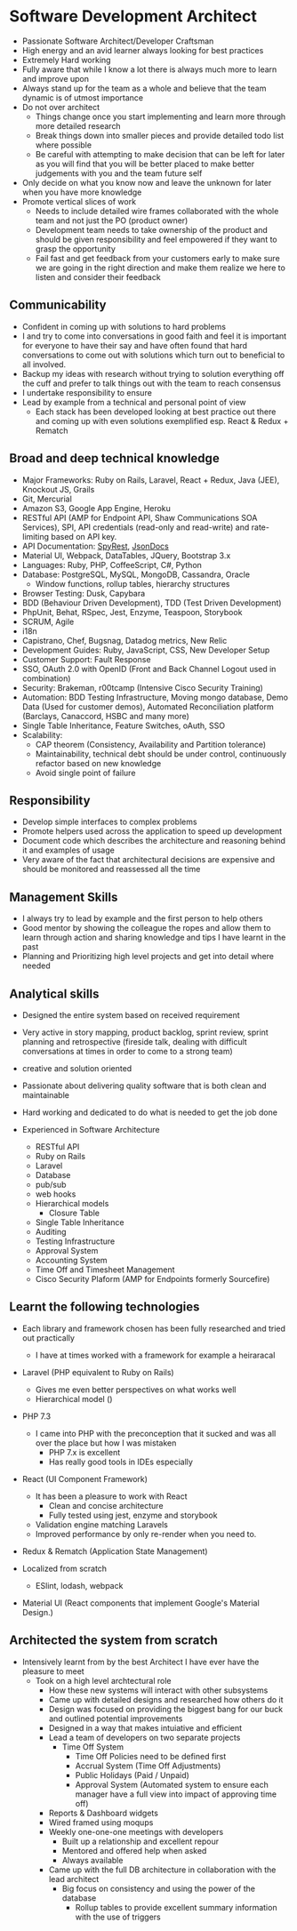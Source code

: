 # Software Development Architect

- Passionate Software Architect/Developer Craftsman
- High energy and an avid learner always looking for best practices
- Extremely Hard working
- Fully aware that while I know a lot there is always much more to learn and improve upon
- Always stand up for the team as a whole and believe that the team dynamic is of utmost importance
- Do not over architect
  - Things change once you start implementing and learn more through more detailed research
  - Break things down into smaller pieces and provide detailed todo list where possible
  - Be careful with attempting to make decision that can be left for later as you will find that you will be better placed to make better judgements with you and the team future self
- Only decide on what you know now and leave the unknown for later when you have more knowledge
- Promote vertical slices of work
  - Needs to include detailed wire frames collaborated with the whole team and not just the PO (product owner)
  - Development team needs to take ownership of the product and should be given responsibility and feel empowered if they want to grasp the opportunity
  - Fail fast and get feedback from your customers early to make sure we are going in the right direction and make them realize we here to listen and consider their feedback


## Communicability
  - Confident in coming up with solutions to hard problems
  - I and try to come into conversations in good faith and feel it is important for everyone to
  have their say and have often found that hard conversations to come out with solutions which turn out to beneficial to all involved.
  - Backup my ideas with research without trying to solution everything off the cuff and prefer
    to talk things out with the team to reach consensus
  - I undertake responsibility to ensure
  - Lead by example from a technical and personal point of view
    - Each stack has been developed looking at best practice out there and coming up with even solutions
    exemplified esp. React & Redux + Rematch
## Broad and deep technical knowledge
  - Major Frameworks: Ruby on Rails, Laravel, React + Redux, Java (JEE), Knockout JS, Grails
  - Git, Mercurial
  - Amazon S3, Google App Engine, Heroku
  - RESTful API (AMP for Endpoint API, Shaw Communications SOA Services), SPI, API credentials (read-only and read-write) and rate-limiting based on API key.
  - API Documentation: [SpyRest](http://www.spyrest.com/), [JsonDocs](http://jsondoc.org/)
  - Material UI, Webpack, DataTables, JQuery, Bootstrap 3.x
  - Languages: Ruby, PHP, CoffeeScript, C#, Python
  - Database: PostgreSQL, MySQL, MongoDB, Cassandra, Oracle
    - Window functions, rollup tables, hierarchy structures
  - Browser Testing: Dusk, Capybara
  - BDD (Behaviour Driven Development), TDD (Test Driven Development)
  - PhpUnit, Behat, RSpec, Jest, Enzyme, Teaspoon, Storybook
  - SCRUM, Agile
  - i18n
  - Capistrano, Chef, Bugsnag, Datadog metrics, New Relic
  - Development Guides: Ruby, JavaScript, CSS, New Developer Setup
  - Customer Support: Fault Response
  - SSO, OAuth 2.0 with OpenID (Front and Back Channel Logout used in combination)
  - Security: Brakeman, r00tcamp (Intensive Cisco Security Training)
  - Automation: BDD Testing Infrastructure, Moving mongo database, Demo Data (Used for customer demos),
  Automated Reconciliation platform (Barclays, Canaccord, HSBC and many more)
  - Single Table Inheritance, Feature Switches, oAuth, SSO
  - Scalability:
    - CAP theorem (Consistency, Availability and Partition tolerance)
    - Maintainability, technical debt should be under control, continuously refactor based on new knowledge
    - Avoid single point of failure


## Responsibility
  - Develop simple interfaces to complex problems
  - Promote helpers used across the application to speed up development
  - Document code which describes the architecture and reasoning behind it and examples of usage
  - Very aware of the fact that architectural decisions are expensive and should be monitored and reassessed all the time
## Management Skills
  - I always try to lead by example and the first person to help others
  - Good mentor by showing the colleague the ropes and allow them to learn through action and sharing knowledge and tips I have learnt in the past
  - Planning and Prioritizing high level projects and get into detail where needed

## Analytical skills
  - Designed the entire system based on received requirement
  - Very active in story mapping, product backlog, sprint review, sprint planning and retrospective (fireside talk, dealing with difficult conversations at times in order to come to a strong team)


- creative and solution oriented
- Passionate about delivering quality software that is both clean and maintainable
- Hard working and dedicated to do what is needed to get the job done
- Experienced in Software Architecture
  - RESTful API
  - Ruby on Rails
  - Laravel
  - Database
  - pub/sub
  - web hooks
  - Hierarchical models
    - Closure Table
  - Single Table Inheritance
  - Auditing
  - Testing Infrastructure
  - Approval System
  - Accounting System
  - Time Off and Timesheet Management
  - Cisco Security Plaform (AMP for Endpoints formerly Sourcefire)

## Learnt the following technologies
   - Each library and framework chosen has been fully researched and tried out practically
     - I have at times worked with a framework for example a heiraracal

   - Laravel (PHP equivalent to Ruby on Rails)
     - Gives me even better perspectives on what works well
     - Hierarchical model ()
   - PHP 7.3
     - I came into PHP with the preconception that it sucked and was all over the place but how I was mistaken
       - PHP 7.x is excellent
       - Has really good tools in IDEs especially
   - React (UI Component Framework)
     - It has been a pleasure to work with React
       - Clean and concise architecture
       - Fully tested using jest, enzyme and storybook
     - Validation engine matching Laravels
     - Improved performance by only re-render when you need to.
   - Redux & Rematch (Application State Management)
   - Localized from scratch
     - ESlint, lodash, webpack
   - Material UI (React components that implement Google's Material Design.)

## Architected the system from scratch
 - Intensively learnt from by the best Architect I have ever have the pleasure to meet
   - Took on a high level archtectural role
     - How these new systems will interact with other subsystems
     - Came up with detailed designs and researched how others do it
     - Design was focused on providing the biggest bang for our buck and outlined potential improvements
     - Designed in a way that makes intuiative and efficient
     - Lead a team of developers on two separate projects
       - Time Off System
         - Time Off Policies need to be defined first
         - Accrual System (Time Off Adjustments)
         - Public Holidays (Paid / Unpaid)
         - Approval System (Automated system to ensure each manager have a full view into impact of approving time off)
     - Reports & Dashboard widgets
     - Wired framed using moqups
     - Weekly one-one-one meetings with developers
       - Built up a relationship and excellent repour
       - Mentored and offered help when asked
       - Always available
      - Came up with the full DB architecture in collaboration with the lead architect
        - Big focus on consistency and using the power of the database
          - Rollup tables to provide excellent summary information with the use of triggers


